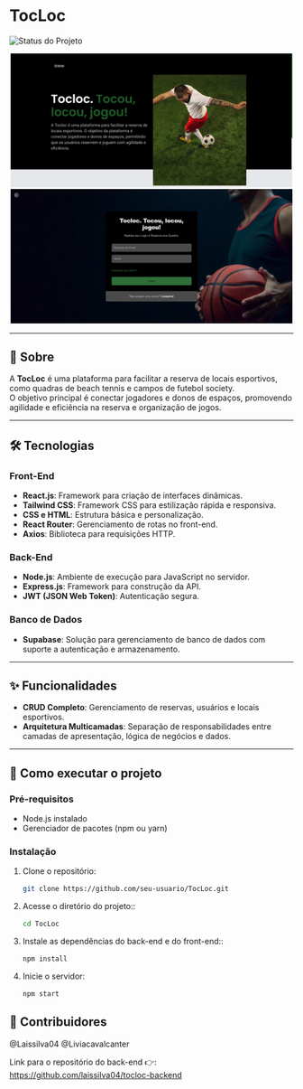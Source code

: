 # TocLoc  

![Status do Projeto](https://img.shields.io/badge/Status-Em%20Revisão-blue)


<div align="center">

  <img src="assets/chrome_DUUREggWD4.png" alt="Tela inicial do TocLoc" width="500px">
  <img src="assets/chrome_KF7KWekSSC.png" alt="Tela de reserva do TocLoc" width="500px">
</div>

---

## 📝 Sobre  

A **TocLoc** é uma plataforma para facilitar a reserva de locais esportivos, como quadras de beach tennis e campos de futebol society.  
O objetivo principal é conectar jogadores e donos de espaços, promovendo agilidade e eficiência na reserva e organização de jogos.  

---

## 🛠 Tecnologias  

### Front-End  
- **React.js**: Framework para criação de interfaces dinâmicas.  
- **Tailwind CSS**: Framework CSS para estilização rápida e responsiva.  
- **CSS e HTML**: Estrutura básica e personalização.  
- **React Router**: Gerenciamento de rotas no front-end.  
- **Axios**: Biblioteca para requisições HTTP.  

### Back-End  
- **Node.js**: Ambiente de execução para JavaScript no servidor.  
- **Express.js**: Framework para construção da API.  
- **JWT (JSON Web Token)**: Autenticação segura.  

### Banco de Dados  
- **Supabase**: Solução para gerenciamento de banco de dados com suporte a autenticação e armazenamento.  

---

## ✨ Funcionalidades  

- **CRUD Completo**: Gerenciamento de reservas, usuários e locais esportivos.  
- **Arquitetura Multicamadas**: Separação de responsabilidades entre camadas de apresentação, lógica de negócios e dados.  

---

## 🚀 Como executar o projeto  

### Pré-requisitos  
- Node.js instalado  
- Gerenciador de pacotes (npm ou yarn)  

### Instalação  

1. Clone o repositório:  
   ```bash
   git clone https://github.com/seu-usuario/TocLoc.git
2. Acesse o diretório do projeto::  
   ```bash
   cd TocLoc
3. Instale as dependências do back-end e do front-end::  
   ```bash
   npm install
4. Inicie o servidor:  
   ```bash
   npm start
   
## 👥 Contribuidores
@Laissilva04
@Liviacavalcanter

 Link para o repositório do back-end 👉: https://github.com/laissilva04/tocloc-backend
